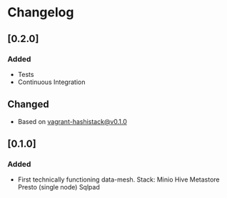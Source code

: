 # Changelog

## [0.2.0]

### Added

- Tests
- Continuous Integration

## Changed

- Based on [vagrant-hashistack@v0.1.0](https://github.com/fredrikhgrelland/vagrant-hashistack/releases/tag/0.1.0)

## [0.1.0]

### Added

- First technically functioning data-mesh. Stack: Minio Hive Metastore Presto (single node) Sqlpad